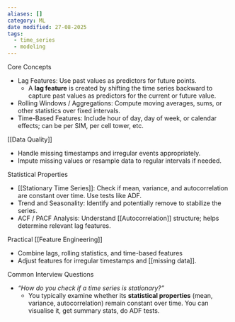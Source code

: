 ```yaml
---
aliases: []
category: ML
date modified: 27-08-2025
tags:
  - time_series
  - modeling
---
```

Core Concepts

* Lag Features: Use past values as predictors for future points.
	* A **lag feature** is created by shifting the time series backward to capture past values as predictors for the current or future value.
* Rolling Windows / Aggregations: Compute moving averages, sums, or other statistics over fixed intervals.
* Time-Based Features: Include hour of day, day of week, or calendar effects; can be per SIM, per cell tower, etc.

[[Data Quality]]
* Handle missing timestamps and irregular events appropriately.
* Impute missing values or resample data to regular intervals if needed.

Statistical Properties

* [[Stationary Time Series]]: Check if mean, variance, and autocorrelation are constant over time. Use tests like ADF.
* Trend and Seasonality: Identify and potentially remove to stabilize the series.
* ACF / PACF Analysis: Understand [[Autocorrelation]] structure; helps determine relevant lag features.

Practical [[Feature Engineering]]

* Combine lags, rolling statistics, and time-based features
* Adjust features for irregular timestamps and [[missing data]].

Common Interview Questions
* *“How do you check if a time series is stationary?”*
	* You typically examine whether its **statistical properties** (mean, variance, autocorrelation) remain constant over time. You can visualise it, get summary stats, do ADF tests.
